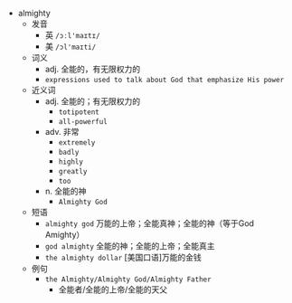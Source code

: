 - almighty
  - 发音
    - 英 `/ɔːl'maɪtɪ/`
    - 美 `/ɔl'maɪti/`
  - 词义
    - adj. 全能的，有无限权力的
    - `expressions used to talk about God that emphasize His power`
  - 近义词
    - adj. 全能的；有无限权力的
      - `totipotent`
      - `all-powerful`
    - adv. 非常
      - `extremely`
      - `badly`
      - `highly`
      - `greatly`
      - `too`
    - n. 全能的神
      - `Almighty God`
  - 短语
    - `almighty god` 万能的上帝；全能真神；全能的神（等于God Amighty） 
    - `god almighty` 全能的神；全能的上帝；全能真主 
    - `the almighty dollar` [美国口语]万能的金钱 
  - 例句
    - `the Almighty/Almighty God/Almighty Father`
      - 全能者/全能的上帝/全能的天父

